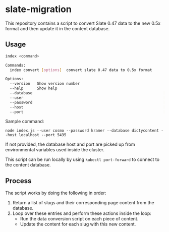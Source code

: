 # slate-migration

This repository contains a script to convert Slate 0.47 data to the new 0.5x format
and then update it in the content database.

## Usage

```bash
index <command>

Commands:
  index convert [options]  convert slate 0.47 data to 0.5x format

Options:
  --version   Show version number                                      [boolean]
  --help      Show help                                                [boolean]
  --database                                                          [required]
  --user                                                              [required]
  --password                                                          [required]
  --host                                                              [optional]
  --port                                                              [optional]
```

Sample command:

`node index.js --user cosmo --password kramer --database dictycontent --host localhost --port 5435`

If not provided, the database host and port are picked up from environmental variables used inside the cluster.

This script can be run locally by using `kubectl port-forward` to connect to the content database.

## Process

The script works by doing the following in order:

1. Return a list of slugs and their corresponding page content from the database.
2. Loop over these entries and perform these actions inside the loop:
   - Run the data conversion script on each piece of content.
   - Update the content for each slug with this new content.
